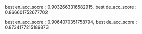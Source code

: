 best en_acc_socre : 0.9032663316582915, best de_acc_score : 0.866601752677702

best en_acc_socre : 0.9064070351758794, best de_acc_score : 0.8734177215189873